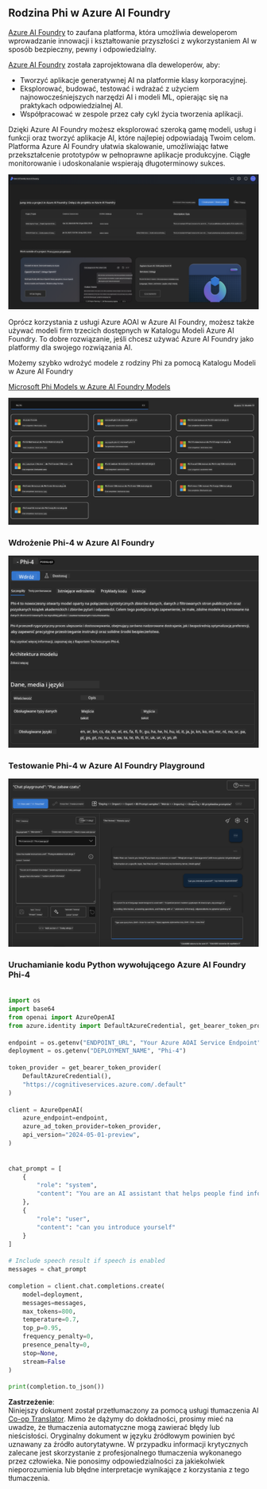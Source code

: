 <!--
CO_OP_TRANSLATOR_METADATA:
{
  "original_hash": "3ae21dc5554e888defbe57946ee995ee",
  "translation_date": "2025-07-16T19:09:01+00:00",
  "source_file": "md/01.Introduction/02/03.AzureAIFoundry.md",
  "language_code": "pl"
}
-->
## Rodzina Phi w Azure AI Foundry

[Azure AI Foundry](https://ai.azure.com) to zaufana platforma, która umożliwia deweloperom wprowadzanie innowacji i kształtowanie przyszłości z wykorzystaniem AI w sposób bezpieczny, pewny i odpowiedzialny.

[Azure AI Foundry](https://ai.azure.com) została zaprojektowana dla deweloperów, aby:

- Tworzyć aplikacje generatywnej AI na platformie klasy korporacyjnej.
- Eksplorować, budować, testować i wdrażać z użyciem najnowocześniejszych narzędzi AI i modeli ML, opierając się na praktykach odpowiedzialnej AI.
- Współpracować w zespole przez cały cykl życia tworzenia aplikacji.

Dzięki Azure AI Foundry możesz eksplorować szeroką gamę modeli, usług i funkcji oraz tworzyć aplikacje AI, które najlepiej odpowiadają Twoim celom. Platforma Azure AI Foundry ułatwia skalowanie, umożliwiając łatwe przekształcenie prototypów w pełnoprawne aplikacje produkcyjne. Ciągłe monitorowanie i udoskonalanie wspierają długoterminowy sukces.

![portal](../../../../../translated_images/AIFoundryPorral.6b1094b101dd499e32f2b018f2dabab4b287dc776bd01f41853404af0d6faf30.pl.png)

Oprócz korzystania z usługi Azure AOAI w Azure AI Foundry, możesz także używać modeli firm trzecich dostępnych w Katalogu Modeli Azure AI Foundry. To dobre rozwiązanie, jeśli chcesz używać Azure AI Foundry jako platformy dla swojego rozwiązania AI.

Możemy szybko wdrożyć modele z rodziny Phi za pomocą Katalogu Modeli w Azure AI Foundry

[Microsoft Phi Models w Azure AI Foundry Models](https://ai.azure.com/explore/models/?selectedCollection=phi)

![ModelCatalog](../../../../../translated_images/AIFoundryModelCatalog.3923945fa7be5b5f080fff2eb8b74369dd7459803eac5963ca145d01adbbc94c.pl.png)

### **Wdrożenie Phi-4 w Azure AI Foundry**

![Phi4](../../../../../translated_images/AIFoundryPhi4.eece9ddb0d817a033c3466b60b8d59aec1fbc4c2ea521c039e3f378d747ed6b6.pl.png)

### **Testowanie Phi-4 w Azure AI Foundry Playground**

![Playground](../../../../../translated_images/AIFoundryPlayground.193b81a9e472c5d1bbbab46dce575decb6577f7e306a022bc785a72bbffccca1.pl.png)

### **Uruchamianie kodu Python wywołującego Azure AI Foundry Phi-4**

```python

import os  
import base64
from openai import AzureOpenAI  
from azure.identity import DefaultAzureCredential, get_bearer_token_provider  
        
endpoint = os.getenv("ENDPOINT_URL", "Your Azure AOAI Service Endpoint")  
deployment = os.getenv("DEPLOYMENT_NAME", "Phi-4")  
      
token_provider = get_bearer_token_provider(  
    DefaultAzureCredential(),  
    "https://cognitiveservices.azure.com/.default"  
)  
  
client = AzureOpenAI(  
    azure_endpoint=endpoint,  
    azure_ad_token_provider=token_provider,  
    api_version="2024-05-01-preview",  
)  
  

chat_prompt = [
    {
        "role": "system",
        "content": "You are an AI assistant that helps people find information."
    },
    {
        "role": "user",
        "content": "can you introduce yourself"
    }
] 
    
# Include speech result if speech is enabled  
messages = chat_prompt 

completion = client.chat.completions.create(  
    model=deployment,  
    messages=messages,
    max_tokens=800,  
    temperature=0.7,  
    top_p=0.95,  
    frequency_penalty=0,  
    presence_penalty=0,
    stop=None,  
    stream=False  
)  
  
print(completion.to_json())  

```

**Zastrzeżenie**:  
Niniejszy dokument został przetłumaczony za pomocą usługi tłumaczenia AI [Co-op Translator](https://github.com/Azure/co-op-translator). Mimo że dążymy do dokładności, prosimy mieć na uwadze, że tłumaczenia automatyczne mogą zawierać błędy lub nieścisłości. Oryginalny dokument w języku źródłowym powinien być uznawany za źródło autorytatywne. W przypadku informacji krytycznych zalecane jest skorzystanie z profesjonalnego tłumaczenia wykonanego przez człowieka. Nie ponosimy odpowiedzialności za jakiekolwiek nieporozumienia lub błędne interpretacje wynikające z korzystania z tego tłumaczenia.